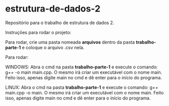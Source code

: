 # estrutura-de-dados-2
Repositório para o trabalho de estrutura de dados 2.

Instruções para rodar o projeto:

Para rodar, crie uma pasta nomeada **arquivos** dentro da pasta **trabalho-parte-1** e coloque o arquivo .csv nela. 

Para rodar:

WINDOWS:  Abra o cmd na pasta **trabalho-parte-1** e execute o comando: g++ -o main main.cpp. O mesmo irá criar um executável com o nome main. Feito isso, apenas digite main no cmd e dê enter para o início do programa.

LINUX: Abra o cmd na pasta **trabalho-parte-1** e execute o comando: g++ main.cpp -o main. O mesmo irá criar um executável com o nome main. Feito isso, apenas digite main no cmd e dê enter para o início do programa.